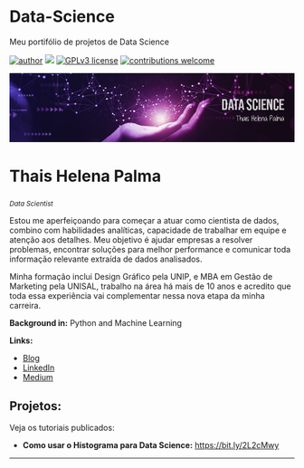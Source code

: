 # Data-Science
Meu portifólio de projetos de Data Science 

[![author](https://img.shields.io/badge/author-carlosfab-red.svg)](https://www.linkedin.com/in/carlosfab) [![](https://img.shields.io/badge/python-3.7+-blue.svg)](https://www.python.org/downloads/release/python-365/) [![GPLv3 license](https://img.shields.io/badge/License-GPLv3-blue.svg)](http://perso.crans.org/besson/LICENSE.html) [![contributions welcome](https://img.shields.io/badge/contributions-welcome-brightgreen.svg?style=flat)](https://github.com/carlosfab/data_science/issues)

<p align="center">
  <img src="banner.png" >
</p>

# Thais Helena Palma
<sub>*Data Scientist*

Estou me aperfeiçoando para começar a atuar como cientista de dados, combino com habilidades analíticas, capacidade de trabalhar em equipe e atenção aos detalhes. Meu objetivo é ajudar empresas a resolver problemas, encontrar soluções para melhor performance e comunicar toda informação relevante extraída de dados analisados.

Minha formação inclui Design Gráfico pela UNIP, e MBA em Gestão de Marketing pela UNISAL, trabalho na área há mais de 10 anos e acredito que toda essa experiência vai complementar nessa nova etapa da minha carreira. 


**Background in:** Python and Machine Learning

**Links:**
* [Blog](https://github.com/Tha-Helena)
* [LinkedIn](https://www.linkedin.com/in/thais-helena-palma-9021a183/)
* [Medium](https://medium.com/@thais.helena.palma)


## Projetos:
Veja os tutoriais publicados:

* **Como usar o Histograma para Data Science:** https://bit.ly/2L2cMwy


---




